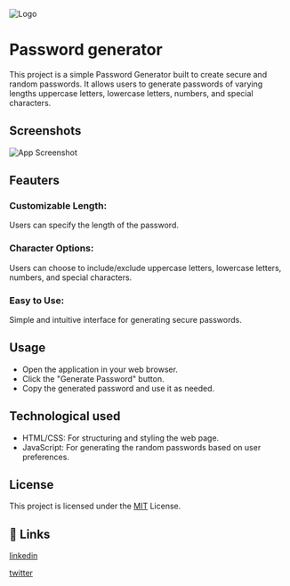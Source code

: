 
![Logo](https://ucarecdn.com/77d371fc-e433-493b-9317-a9a5e5ad4a5f/outputonlinepngtools.png)

# Password generator

This project is a simple Password Generator built to create secure and random passwords. It allows users to generate passwords of varying lengths uppercase letters, lowercase letters, numbers, and special characters.


## Screenshots

![App Screenshot](https://ucarecdn.com/7b817351-25b7-4236-8c1f-65647e6dcabb/screencapturepasswordgeneratorthreekappa52vercelapp2024082719_51_18.png)


## Feauters

### Customizable Length:

 Users can specify the length of the password.

### Character Options:

Users can choose to include/exclude uppercase letters, lowercase letters, numbers, and special characters.

### Easy to Use:
 Simple and intuitive interface for generating secure passwords.


## Usage

- Open the application in your web browser.
- Click the "Generate Password" button.
- Copy the generated password and use it as needed.
## Technological used

- HTML/CSS: For structuring and styling the web page.
- JavaScript: For generating the random passwords based on user preferences.
## License
This project is licensed under the [MIT](https://choosealicense.com/licenses/mit/) License.



## 🔗 Links
[linkedin](http://www.linkedin.com/in/unshreif)

[twitter](https://twitter.com/unshreif)

